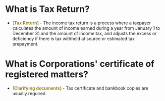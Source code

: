 # What is Tax Return?


- __<span style="color:#938220">[Tax Return]</span>__ - The income tax return is a process where a taxpayer calculates the amount of income earned during a year from January 1 to December 31 and the amount of income tax, and adjusts the excess or deficiency if there is tax withheld at source or estimated tax prepayment.

# What is Corporations' certificate of registered matters?

- __<span style="color:#938220">[Clarifying documents]</span>__ - Tax certificate and bankbook copies are usually required.
